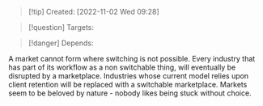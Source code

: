>[!tip] Created: [2022-11-02 Wed 09:28]

>[!question] Targets: 

>[!danger] Depends: 

A market cannot form where switching is not possible.  Every industry that has part of its workflow as a non switchable thing, will eventually be disrupted by a marketplace.  Industries whose current model relies upon client retention will be replaced with a switchable marketplace.  Markets seem to be beloved by nature - nobody likes being stuck without choice.
